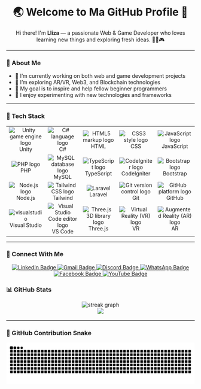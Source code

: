 <h1 align="center">🌏 Welcome to Ma GitHub Profile 👏</h1>
<p align="center">
  Hi there! I'm <strong>Lliza</strong> — a passionate Web & Game Developer who loves learning new things and exploring fresh ideas. 👨‍💻🎮
</p>

---

### 🧠 About Me

- 🔭 I’m currently working on both web and game development projects  
- 🌱 I’m exploring AR/VR, Web3, and Blockchain technologies  
- 🎯 My goal is to inspire and help fellow beginner programmers  
- 🧩 I enjoy experimenting with new technologies and frameworks  

---

### 🚀 Tech Stack

<div align="center">

<table>
<tr>
  <td align="center">
    <img src="https://cdn.jsdelivr.net/gh/devicons/devicon/icons/unity/unity-original.svg" height="40" alt="Unity game engine logo" /><br>Unity
  </td>
  <td align="center">
    <img src="https://cdn.jsdelivr.net/gh/devicons/devicon/icons/csharp/csharp-original.svg" height="40" alt="C# language logo" /><br>C#
  </td>
  <td align="center">
    <img src="https://cdn.jsdelivr.net/gh/devicons/devicon/icons/html5/html5-original.svg" height="40" alt="HTML5 markup logo" /><br>HTML
  </td>
  <td align="center">
    <img src="https://cdn.jsdelivr.net/gh/devicons/devicon/icons/css3/css3-original.svg" height="40" alt="CSS3 style logo" /><br>CSS
  </td>
  <td align="center">
    <img src="https://cdn.jsdelivr.net/gh/devicons/devicon/icons/javascript/javascript-original.svg" height="40" alt="JavaScript logo" /><br>JavaScript
  </td>
</tr>
<tr>
  <td align="center">
    <img src="https://cdn.jsdelivr.net/gh/devicons/devicon/icons/php/php-original.svg" height="40" alt="PHP logo" /><br>PHP
  </td>
  <td align="center">
    <img src="https://cdn.jsdelivr.net/gh/devicons/devicon/icons/mysql/mysql-original.svg" height="40" alt="MySQL database logo" /><br>MySQL
  </td>
  <td align="center">
    <img src="https://cdn.jsdelivr.net/gh/devicons/devicon/icons/typescript/typescript-original.svg" height="40" alt="TypeScript logo" /><br>TypeScript
  </td>
  <td align="center">
    <img src="https://cdn.jsdelivr.net/gh/devicons/devicon/icons/codeigniter/codeigniter-plain.svg" height="40" alt="CodeIgniter logo" /><br>CodeIgniter
  </td>
  <td align="center">
    <img src="https://cdn.jsdelivr.net/gh/devicons/devicon/icons/bootstrap/bootstrap-original.svg" height="40" alt="Bootstrap logo" /><br>Bootstrap
  </td>
  
</tr>
<tr>
  <td align="center">
    <img src="https://cdn.jsdelivr.net/gh/devicons/devicon/icons/nodejs/nodejs-original.svg" height="40" alt="Node.js logo" /><br>Node.js
  </td>
  <td align="center">
    <img src="https://skillicons.dev/icons?i=tailwind" height="40" alt="Tailwind CSS logo" /><br>Tailwind
  </td>
  <td align="center">
    <img src="https://skillicons.dev/icons?i=laravel" height="40" alt="Laravel" /><br>Laravel
  </td>
  <td align="center">
    <img src="https://cdn.jsdelivr.net/gh/devicons/devicon/icons/git/git-original.svg" height="40" alt="Git version control logo" /><br>Git
  </td>
  <td align="center">
    <img src="https://cdn.jsdelivr.net/gh/devicons/devicon/icons/github/github-original.svg" height="40" alt="GitHub platform logo" /><br>GitHub
  </td>
</tr>
<tr>
  <td align="center">
    <img src="https://skillicons.dev/icons?i=visualstudio" height="40" alt="visualstudio" /><br>Visual Studio
  </td>
  <td align="center">
    <img src="https://cdn.jsdelivr.net/gh/devicons/devicon/icons/vscode/vscode-original.svg" height="40" alt="Visual Studio Code editor logo" /><br>VS Code
  </td>
  <td align="center">
    <img src="https://skillicons.dev/icons?i=threejs" height="40" alt="Three.js 3D library logo" /><br>Three.js
  </td>
  <td align="center">
    <img src="https://img.icons8.com/ios-filled/50/000000/virtual-reality.png" height="40" alt="Virtual Reality (VR) logo" /><br>VR
  </td>
  <td align="center">
    <img src="https://img.icons8.com/ios-filled/50/000000/augmented-reality.png" height="40" alt="Augmented Reality (AR) logo" /><br>AR
  </td>
  
  
</tr>
</table>

</div>

---

### 🔗 Connect With Me

<div align="center">

<a href="https://linkedin.com/in/uki-aula-fauzi/" target="_blank">
  <img src="https://img.shields.io/static/v1?message=LinkedIn&logo=linkedin&label=&color=0077B5&logoColor=white&labelColor=&style=for-the-badge" height="28" alt="LinkedIn Badge" />
</a>
<a href="mailto:ukiaula39@gmail.com" target="_blank">
  <img src="https://img.shields.io/static/v1?message=Gmail&logo=gmail&label=&color=D14836&logoColor=white&labelColor=&style=for-the-badge" height="28" alt="Gmail Badge" />
</a>
<a href="https://discordapp.com/users/your-discord" target="_blank">
  <img src="https://img.shields.io/static/v1?message=Discord&logo=discord&label=&color=7289DA&logoColor=white&labelColor=&style=for-the-badge" height="28" alt="Discord Badge" />
</a>
<a href="https://wa.me/+6282322633638" target="_blank">
  <img src="https://img.shields.io/static/v1?message=WhatsApp&logo=whatsapp&label=&color=25D366&logoColor=white&labelColor=&style=for-the-badge" height="28" alt="WhatsApp Badge" />
</a>
<a href="https://facebook.com/uki.aula/" target="_blank">
  <img src="https://img.shields.io/static/v1?message=Facebook&logo=facebook&label=&color=1877F2&logoColor=white&labelColor=&style=for-the-badge" height="28" alt="Facebook Badge" />
</a>
<a href="https://youtube.com/£" target="_blank">
  <img src="https://img.shields.io/static/v1?message=YouTube&logo=youtube&label=&color=FF0000&logoColor=white&labelColor=&style=for-the-badge" height="28" alt="YouTube Badge" />
</a>

</div>


### 📊 GitHub Stats

<div align="center">
  <img src="https://streak-stats.demolab.com?user=LlizaLliza&locale=en&mode=daily&theme=tokyonight&hide_border=false&border_radius=5&order=3" height="150" alt="streak graph" />
  <br>
 <img src="https://github-profile-trophy.vercel.app/?username=LlizaLliza&theme=tokyonight&title=Stars,Commits,Followers,Repositories,Experience,Organization,Language&margin-w=15&margin-h=15&column=5" />

</div>

---

### 🐍 GitHub Contribution Snake

<picture>
  <source media="(prefers-color-scheme: dark)" srcset="https://raw.githubusercontent.com/LlizaLliza/LlizaLliza/output/github-contribution-grid-snake-dark.svg">
  <source media="(prefers-color-scheme: light)" srcset="https://raw.githubusercontent.com/LlizaLliza/LlizaLliza/output/github-contribution-grid-snake.svg">
  <img alt="github contribution grid snake animation" src="https://raw.githubusercontent.com/LlizaLliza/LlizaLliza/output/github-contribution-grid-snake.svg">
</picture>


###
